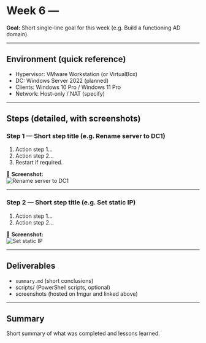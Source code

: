 # Week 6 — <Week Title>

**Goal:** Short single-line goal for this week (e.g. Build a functioning AD domain).

---

## Environment (quick reference)
- Hypervisor: VMware Workstation (or VirtualBox)
- DC: Windows Server 2022 (planned)
- Clients: Windows 10 Pro / Windows 11 Pro
- Network: Host-only / NAT (specify)

---

## Steps (detailed, with screenshots)

### Step 1 — Short step title (e.g. Rename server to DC1)
1. Action step 1...
2. Action step 2...
3. Restart if required.

📸 **Screenshot:**  
![Rename server to DC1](https://i.imgur.com/IMGUR_LINK_GOES_HERE.png)

---

### Step 2 — Short step title (e.g. Set static IP)
1. Action step 1...
2. Action step 2...

📸 **Screenshot:**  
![Set static IP](https://i.imgur.com/IMGUR_LINK_GOES_HERE.png)

---

<!-- Repeat the Step blocks as many times as needed for the week -->

## Deliverables
- `summary.md` (short conclusions)
- scripts/ (PowerShell scripts, optional)
- screenshots (hosted on Imgur and linked above)

---

## Summary
Short summary of what was completed and lessons learned.

